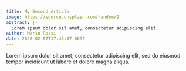 ```yaml
---
title: My Second Article
image: https://source.unsplash.com/random/2
abstract: |-
  Lorem ipsum dolor sit amet, consectetur adipiscing elit.
author: Mario Rossi
date: 2020-02-07T17:43:37.669Z
---
```


Lorem ipsum dolor sit amet, consectetur adipiscing elit, sed do eiusmod tempor incididunt ut labore et dolore magna aliqua.
